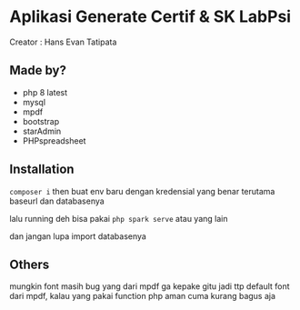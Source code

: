 # Aplikasi Generate Certif & SK LabPsi

Creator : Hans Evan Tatipata

## Made by?

- php 8 latest
- mysql
- mpdf
- bootstrap
- starAdmin
- PHPspreadsheet

## Installation 

`composer i` then buat env baru dengan kredensial yang benar terutama baseurl dan databasenya

lalu running deh bisa pakai `php spark serve` atau yang lain

dan jangan lupa import databasenya

## Others

mungkin font masih bug yang dari mpdf ga kepake gitu jadi ttp default font dari mpdf, kalau yang pakai function php aman cuma kurang bagus aja